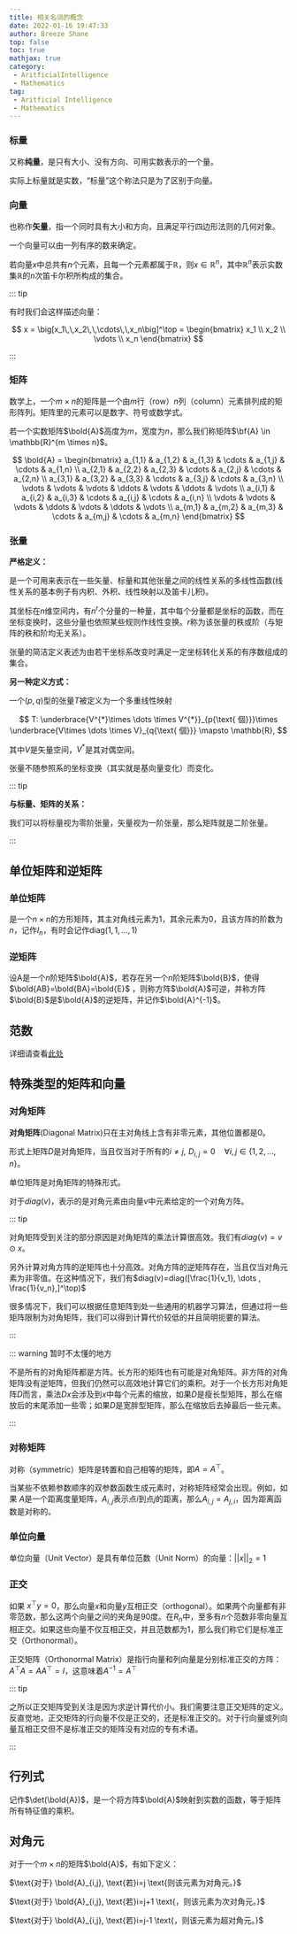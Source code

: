 ```yaml
---
title: 相关名词的概念
date: 2022-01-16 19:47:33
author: Breeze Shane
top: false
toc: true
mathjax: true
category: 
 - AritficialIntelligence
 - Mathematics
tag: 
 - Aritficial Intelligence
 - Mathematics
---
```

### 标量

又称**纯量**，是只有大小、没有方向、可用实数表示的一个量。

实际上标量就是实数，“标量”这个称法只是为了区别于向量。

### 向量

也称作**矢量**，指一个同时具有大小和方向，且满足平行四边形法则的几何对象。

一个向量可以由一列有序的数来确定。

若向量$x$中总共有$n$个元素，且每一个元素都属于$\mathbb{R}$，则$x \in \mathbb{R}^{n}$，其中$\mathbb{R}^{n}$表示实数集$\mathbb{R}$的$n$次笛卡尔积所构成的集合。

::: tip

有时我们会这样描述向量：

$$
x = \big[x_1\,\,x_2\,\,\cdots\,\,x_n\big]^\top = 
\begin{bmatrix}
x_1 \\
x_2 \\
\vdots \\
x_n
\end{bmatrix}
$$

:::

### 矩阵

数学上，一个$m\times n$的矩阵是一个由$m$行（row）$n$列（column）元素排列成的矩形阵列。矩阵里的元素可以是数字、符号或数学式。

若一个实数矩阵$\bold{A}$高度为$m$，宽度为$n$，那么我们称矩阵$\bf{A} \in \mathbb{R}^{m \times n}$。

$$
\bold{A} = 
\begin{bmatrix}
    a_{1,1} & a_{1,2} & a_{1,3} & \cdots & a_{1,j} & \cdots & a_{1,n} \\
    a_{2,1} & a_{2,2} & a_{2,3} & \cdots & a_{2,j} & \cdots & a_{2,n} \\
    a_{3,1} & a_{3,2} & a_{3,3} & \cdots & a_{3,j} & \cdots & a_{3,n} \\
    \vdots & \vdots & \vdots & \ddots & \vdots & \ddots & \vdots \\
    a_{i,1} & a_{i,2} & a_{i,3} & \cdots & a_{i,j} & \cdots & a_{i,n} \\
    \vdots & \vdots & \vdots & \ddots & \vdots & \ddots & \vdots \\
    a_{m,1} & a_{m,2} & a_{m,3} & \cdots & a_{m,j} & \cdots & a_{m,n}
\end{bmatrix}
$$

### 张量

**严格定义：**

是一个可用来表示在一些矢量、标量和其他张量之间的线性关系的多线性函数(线性关系的基本例子有内积、外积、线性映射以及笛卡儿积)。

其坐标在$n$维空间内，有$n^r$个分量的一种量，其中每个分量都是坐标的函数，而在坐标变换时，这些分量也依照某些规则作线性变换。$r$称为该张量的秩或阶（与矩阵的秩和阶均无关系）。

张量的简洁定义表述为由若干坐标系改变时满足一定坐标转化关系的有序数组成的集合。

**另一种定义方式：**

一个$(p,q)$型的张量$T$被定义为一个多重线性映射

$$
T: \underbrace{V^{*}\times \dots \times V^{*}}_{p{\text{ 個}}}\times \underbrace{V\times \dots \times V}_{q{\text{ 個}}} \mapsto \mathbb{R},
$$

其中$V$是矢量空间，$V^*$是其对偶空间。

张量不随参照系的坐标变换（其实就是基向量变化）而变化。

::: tip

**与标量、矩阵的关系：**

我们可以将标量视为零阶张量，矢量视为一阶张量，那么矩阵就是二阶张量。

:::

## 单位矩阵和逆矩阵

### 单位矩阵

是一个$n\times n$的方形矩阵，其主对角线元素为1，其余元素为0，且该方阵的阶数为$n$，记作$I_n$，有时会记作$\text{diag}(1,1,\dots,1)$

### 逆矩阵

设A是一个$n$阶矩阵$\bold{A}$，若存在另一个$n$阶矩阵$\bold{B}$，使得$\bold{AB}=\bold{BA}=\bold{E}$ ，则称方阵$\bold{A}$可逆，并称方阵$\bold{B}$是$\bold{A}$的逆矩阵，并记作$\bold{A}^{-1}$。

## 范数

详细请查看[此处](../../Mathematics/Norm.md)

## 特殊类型的矩阵和向量

### 对角矩阵

**对角矩阵**(Diagonal Matrix)只在主对角线上含有非零元素，其他位置都是0。

形式上矩阵$D$是对角矩阵，当且仅当对于所有的$i \neq j, \,\, D_{i,j}=0 \quad \forall i,j \in \{1, 2, \ldots, n\}$。

单位矩阵是对角矩阵的特殊形式。

对于$diag(v)$，表示的是对角元素由向量$v$中元素给定的一个对角方阵。

::: tip

对角矩阵受到关注的部分原因是对角矩阵的乘法计算很高效。我们有$diag(v)=v\odot x$。

另外计算对角方阵的逆矩阵也十分高效。对角方阵的逆矩阵存在，当且仅当对角元素为非零值。在这种情况下，我们有$diag(v)=diag([\frac{1}{v_1}, \dots , \frac{1}{v_n},]^\top)$

很多情况下，我们可以根据任意矩阵到处一些通用的机器学习算法，但通过将一些矩阵限制为对角矩阵，我们可以得到计算代价较低的并且简明扼要的算法。

:::

::: warning 暂时不太懂的地方

不是所有的对角矩阵都是方阵。长方形的矩阵也有可能是对角矩阵。非方阵的对角矩阵没有逆矩阵，但我们仍然可以高效地计算它们的乘积。对于一个长方形对角矩阵$D$而言，乘法$Dx$会涉及到$x$中每个元素的缩放，如果$D$是瘦长型矩阵，那么在缩放后的末尾添加一些零；如果$D$是宽胖型矩阵，那么在缩放后去掉最后一些元素。

:::

### 对称矩阵

对称（symmetric）矩阵是转置和自己相等的矩阵，即$A=A^\top$。

当某些不依赖参数顺序的双参数函数生成元素时，对称矩阵经常会出现。例如，如果 $A$是一个距离度量矩阵，$A_{i,j}$表示点$i$到点$j$的距离，那么$A_{i,j}=A_{j,i}$，因为距离函数是对称的。

### 单位向量

单位向量（Unit Vector）是具有单位范数（Unit Norm）的向量：$||x||_2=1$

### 正交

如果 $x^\top y=0$，那么向量$x$和向量$y$互相正交（orthogonal）。如果两个向量都有非零范数，那么这两个向量之间的夹角是90度。在$R_n$中，至多有$n$个范数非零向量互相正交。如果这些向量不仅互相正交，并且范数都为1，那么我们称它们是标准正交（Orthonormal）。

正交矩阵（Orthonormal Matrix）是指行向量和列向量是分别标准正交的方阵：
$A^\top A=AA^\top=I$，这意味着$A^{−1}=A^\top$

::: tip

之所以正交矩阵受到关注是因为求逆计算代价小。我们需要注意正交矩阵的定义。反直觉地，正交矩阵的行向量不仅是正交的，还是标准正交的。对于行向量或列向量互相正交但不是标准正交的矩阵没有对应的专有术语。

:::

## 行列式

记作$\det(\bold{A})$，是一个将方阵$\bold{A}$映射到实数的函数，等于矩阵所有特征值的乘积。

## 对角元

对于一个$m\times n$的矩阵$\bold{A}$，有如下定义：

$\text{对于} \bold{A}_{i,j}, \text{若}i=j \text{则该元素为对角元。}$

$\text{对于} \bold{A}_{i,j}, \text{若}i=j+1 \text{，则该元素为次对角元。}$

$\text{对于} \bold{A}_{i,j}, \text{若}i=j-1 \text{，则该元素为超对角元。}$
